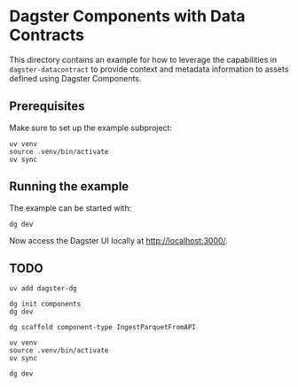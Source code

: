 # Dagster Components with Data Contracts

This directory contains an example for how to leverage the capabilities in `dagster-datacontract` to provide context and metadata information to assets defined using Dagster Components.

## Prerequisites

Make sure to set up the example subproject:

```shell
uv venv
source .venv/bin/activate
uv sync
```

## Running the example

The example can be started with:

```shell
dg dev
```

Now access the Dagster UI locally at [http://localhost:3000/](http://localhost:3000/).

## TODO

```shell
uv add dagster-dg

dg init components
dg dev

dg scaffold component-type IngestParquetFromAPI
```

```shell
uv venv
source .venv/bin/activate
uv sync

dg dev
```
